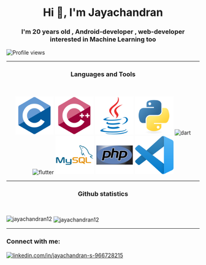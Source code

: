 <h1 align="center">Hi 👋, I'm Jayachandran</h1>
<h3 align="center">I'm 20 years old , Android-developer , web-developer interested in Machine Learning too</h3>

![Profile views](https://gpvc.arturio.dev/jayachandran12)  

<hr>
<h3 align="center">Languages and Tools</h3><br>
<p align="center"> 
    <img src="https://raw.githubusercontent.com/devicons/devicon/master/icons/c/c-original.svg" alt="c" width="100" height="100"/> 
    <img src="https://raw.githubusercontent.com/devicons/devicon/master/icons/cplusplus/cplusplus-original.svg" alt="cplusplus" width="100" height="100"/> 
    <img src="https://raw.githubusercontent.com/devicons/devicon/master/icons/java/java-original.svg" alt="java" width="100" height="100"/> 
    <img src="https://raw.githubusercontent.com/devicons/devicon/master/icons/python/python-original.svg" alt="python" width="100" height="100"/>
    <img src="https://www.vectorlogo.zone/logos/dartlang/dartlang-icon.svg" alt="dart" width="100" height="100"/>
    <img src="https://www.vectorlogo.zone/logos/flutterio/flutterio-icon.svg" alt="flutter" width="100" height="100"/> 
    <img src="https://raw.githubusercontent.com/devicons/devicon/master/icons/mysql/mysql-original-wordmark.svg" alt="mysql" width="100" height="100"/> 
    <img src="https://raw.githubusercontent.com/devicons/devicon/master/icons/php/php-original.svg" alt="php" width="100" height="100"/> 
    <img src="https://github.com/anshul-sharma-2002/anshul-sharma-2002/blob/master/assets/vscode.png" alt="vscode" width="100" height="100">
</p>
<hr>

<h3 align="center">Github statistics</h3><br>

<p ><img align="left" src="https://github-readme-stats.vercel.app/api/top-langs?username=jayachandran12&show_icons=true&locale=en&layout=compact" alt="jayachandran12" /></p>

<p >&nbsp;<img align="center" src="https://github-readme-stats.vercel.app/api?username=jayachandran12&show_icons=true&locale=en" alt="jayachandran12" /></p>


<hr>

<h3 align="left">Connect with me:</h3>
<p align="left">
<a href="https://linkedin.com/in/linkedin.com/in/jayachandran-s-966728215" target="blank"><img align="center" src="https://raw.githubusercontent.com/rahuldkjain/github-profile-readme-generator/master/src/images/icons/Social/linked-in-alt.svg" alt="linkedin.com/in/jayachandran-s-966728215" height="30" width="40" /></a>
</p>
